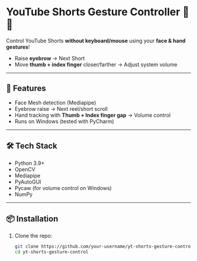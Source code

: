 # YouTube Shorts Gesture Controller 🎥✨

Control YouTube Shorts **without keyboard/mouse** using your **face & hand gestures**!  
- Raise **eyebrow** → Next Short  
- Move **thumb + index finger** closer/farther → Adjust system volume  

---

## 🚀 Features
- Face Mesh detection (Mediapipe)
- Eyebrow raise → Next reel/short scroll
- Hand tracking with **Thumb + Index finger gap** → Volume control
- Runs on Windows (tested with PyCharm)

---

## 🛠️ Tech Stack
- Python 3.9+  
- OpenCV  
- Mediapipe  
- PyAutoGUI  
- Pycaw (for volume control on Windows)  
- NumPy  

---

## 📦 Installation

1. Clone the repo:
   ```bash
   git clone https://github.com/your-username/yt-shorts-gesture-control.git
   cd yt-shorts-gesture-control
